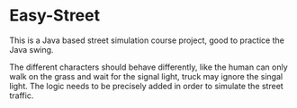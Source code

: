 # Easy-Street
This is a Java based street simulation course project, good to practice the Java swing. 

The different characters should behave differently, like the human can only walk on the grass and wait for the signal light, truck may ignore the singal light. The logic needs to be precisely added in order to simulate the street traffic.
